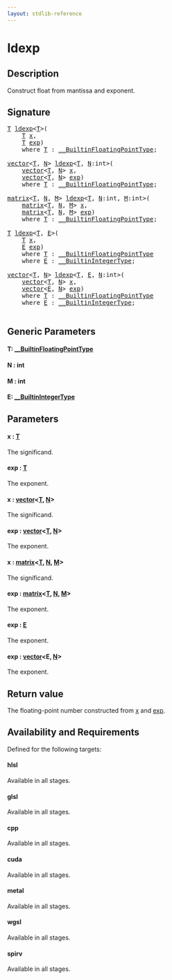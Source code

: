 ```yaml
---
layout: stdlib-reference
---
```


# ldexp

## Description

Construct float from mantissa and exponent.



## Signature 

<pre>
<a href="ldexp.md#typeparam-T" class="code_type">T</a> <a href="ldexp.md">ldexp</a>&lt;<a href="ldexp.md#typeparam-T" class="code_type">T</a>&gt;(
    <a href="ldexp.md#typeparam-T" class="code_type">T</a> <a href="ldexp.md#decl-x" class="code_param">x</a>,
    <a href="ldexp.md#typeparam-T" class="code_type">T</a> <a href="ldexp.md#decl-exp" class="code_param">exp</a>)
    <span class='code_keyword'>where</span> <a href="ldexp.md#typeparam-T" class="code_type">T</a> : <a href="../interfaces/0_builtinfloatingpointtype-029hm/index.md" class="code_type">__BuiltinFloatingPointType</a>;

<a href="../types/vector/index.md" class="code_type">vector</a>&lt;<a href="ldexp.md#typeparam-T" class="code_type">T</a>, <a href="ldexp.md#decl-N" class="code_var">N</a>&gt; <a href="ldexp.md">ldexp</a>&lt;<a href="ldexp.md#typeparam-T" class="code_type">T</a>, <a href="ldexp.md#decl-N" class="code_var">N</a>:<span class="code_keyword">int</span>&gt;(
    <a href="../types/vector/index.md" class="code_type">vector</a>&lt;<a href="ldexp.md#typeparam-T" class="code_type">T</a>, <a href="ldexp.md#decl-N" class="code_var">N</a>&gt; <a href="ldexp.md#decl-x" class="code_param">x</a>,
    <a href="../types/vector/index.md" class="code_type">vector</a>&lt;<a href="ldexp.md#typeparam-T" class="code_type">T</a>, <a href="ldexp.md#decl-N" class="code_var">N</a>&gt; <a href="ldexp.md#decl-exp" class="code_param">exp</a>)
    <span class='code_keyword'>where</span> <a href="ldexp.md#typeparam-T" class="code_type">T</a> : <a href="../interfaces/0_builtinfloatingpointtype-029hm/index.md" class="code_type">__BuiltinFloatingPointType</a>;

<a href="../types/matrix/index.md" class="code_type">matrix</a>&lt;<a href="ldexp.md#typeparam-T" class="code_type">T</a>, <a href="ldexp.md#decl-N" class="code_var">N</a>, <a href="ldexp.md#decl-M" class="code_var">M</a>&gt; <a href="ldexp.md">ldexp</a>&lt;<a href="ldexp.md#typeparam-T" class="code_type">T</a>, <a href="ldexp.md#decl-N" class="code_var">N</a>:<span class="code_keyword">int</span>, <a href="ldexp.md#decl-M" class="code_var">M</a>:<span class="code_keyword">int</span>&gt;(
    <a href="../types/matrix/index.md" class="code_type">matrix</a>&lt;<a href="ldexp.md#typeparam-T" class="code_type">T</a>, <a href="ldexp.md#decl-N" class="code_var">N</a>, <a href="ldexp.md#decl-M" class="code_var">M</a>&gt; <a href="ldexp.md#decl-x" class="code_param">x</a>,
    <a href="../types/matrix/index.md" class="code_type">matrix</a>&lt;<a href="ldexp.md#typeparam-T" class="code_type">T</a>, <a href="ldexp.md#decl-N" class="code_var">N</a>, <a href="ldexp.md#decl-M" class="code_var">M</a>&gt; <a href="ldexp.md#decl-exp" class="code_param">exp</a>)
    <span class='code_keyword'>where</span> <a href="ldexp.md#typeparam-T" class="code_type">T</a> : <a href="../interfaces/0_builtinfloatingpointtype-029hm/index.md" class="code_type">__BuiltinFloatingPointType</a>;

<a href="ldexp.md#typeparam-T" class="code_type">T</a> <a href="ldexp.md">ldexp</a>&lt;<a href="ldexp.md#typeparam-T" class="code_type">T</a>, <a href="ldexp.md#typeparam-E" class="code_type">E</a>&gt;(
    <a href="ldexp.md#typeparam-T" class="code_type">T</a> <a href="ldexp.md#decl-x" class="code_param">x</a>,
    <a href="ldexp.md#typeparam-E" class="code_type">E</a> <a href="ldexp.md#decl-exp" class="code_param">exp</a>)
    <span class='code_keyword'>where</span> <a href="ldexp.md#typeparam-T" class="code_type">T</a> : <a href="../interfaces/0_builtinfloatingpointtype-029hm/index.md" class="code_type">__BuiltinFloatingPointType</a>
    <span class='code_keyword'>where</span> <a href="ldexp.md#typeparam-E" class="code_type">E</a> : <a href="../interfaces/0_builtinintegertype-029g/index.md" class="code_type">__BuiltinIntegerType</a>;

<a href="../types/vector/index.md" class="code_type">vector</a>&lt;<a href="ldexp.md#typeparam-T" class="code_type">T</a>, <a href="ldexp.md#decl-N" class="code_var">N</a>&gt; <a href="ldexp.md">ldexp</a>&lt;<a href="ldexp.md#typeparam-T" class="code_type">T</a>, <a href="ldexp.md#typeparam-E" class="code_type">E</a>, <a href="ldexp.md#decl-N" class="code_var">N</a>:<span class="code_keyword">int</span>&gt;(
    <a href="../types/vector/index.md" class="code_type">vector</a>&lt;<a href="ldexp.md#typeparam-T" class="code_type">T</a>, <a href="ldexp.md#decl-N" class="code_var">N</a>&gt; <a href="ldexp.md#decl-x" class="code_param">x</a>,
    <a href="../types/vector/index.md" class="code_type">vector</a>&lt;<a href="ldexp.md#typeparam-E" class="code_type">E</a>, <a href="ldexp.md#decl-N" class="code_var">N</a>&gt; <a href="ldexp.md#decl-exp" class="code_param">exp</a>)
    <span class='code_keyword'>where</span> <a href="ldexp.md#typeparam-T" class="code_type">T</a> : <a href="../interfaces/0_builtinfloatingpointtype-029hm/index.md" class="code_type">__BuiltinFloatingPointType</a>
    <span class='code_keyword'>where</span> <a href="ldexp.md#typeparam-E" class="code_type">E</a> : <a href="../interfaces/0_builtinintegertype-029g/index.md" class="code_type">__BuiltinIntegerType</a>;

</pre>

## Generic Parameters

####  <a id="typeparam-T"></a>T: [\_\_BuiltinFloatingPointType](../interfaces/0_builtinfloatingpointtype-029hm/index.md)
####  <a id="decl-N"></a>N  : int
####  <a id="decl-M"></a>M  : int
####  <a id="typeparam-E"></a>E: [\_\_BuiltinIntegerType](../interfaces/0_builtinintegertype-029g/index.md)

## Parameters

####  <a id="decl-x"></a>x  : [T](ldexp.md#typeparam-T)
The significand.

####  <a id="decl-exp"></a>exp  : [T](ldexp.md#typeparam-T)
The exponent.

####  <a id="decl-x"></a>x  : [vector](../types/vector/index.md)\<[T](../types/vector/index.md#typeparam-T), [N](../types/vector/index.md#decl-N)\>
The significand.

####  <a id="decl-exp"></a>exp  : [vector](../types/vector/index.md)\<[T](../types/vector/index.md#typeparam-T), [N](../types/vector/index.md#decl-N)\>
The exponent.

####  <a id="decl-x"></a>x  : [matrix](../types/matrix/index.md)\<[T](../types/matrix/t-0.md), [N](../types/matrix/index.md#decl-N), [M](../types/matrix/index.md#decl-M)\>
The significand.

####  <a id="decl-exp"></a>exp  : [matrix](../types/matrix/index.md)\<[T](../types/matrix/t-0.md), [N](../types/matrix/index.md#decl-N), [M](../types/matrix/index.md#decl-M)\>
The exponent.

####  <a id="decl-exp"></a>exp  : [E](ldexp.md#typeparam-E)
The exponent.

####  <a id="decl-exp"></a>exp  : [vector](../types/vector/index.md)\<E, [N](../types/vector/index.md#decl-N)\>
The exponent.


## Return value
The floating-point number constructed from <span class='code'><a href="ldexp.md#decl-x" class="code_param">x</a></span> and <span class='code'><a href="ldexp.md#decl-exp" class="code_param">exp</a></span>.


## Availability and Requirements

Defined for the following targets:

#### hlsl
Available in all stages.

#### glsl
Available in all stages.

#### cpp
Available in all stages.

#### cuda
Available in all stages.

#### metal
Available in all stages.

#### wgsl
Available in all stages.

#### spirv
Available in all stages.




<script>
// Fix .md links to .html when on ReadTheDocs
if (window.location.hostname.includes('readthedocs') || 
    window.location.hostname.includes('rtfd.io')) {
  document.addEventListener('DOMContentLoaded', function() {
    const links = document.querySelectorAll('a');
    links.forEach(link => {
      const href = link.getAttribute('href');
      if (href && href.includes('.md')) {
        // This regex will handle .md links with or without fragment identifiers or query parameters
        link.href = link.href.replace(/(.+)\.md(#[^?]*)?(\?.*)?$/, '$1.html$2$3');
      }
    });
  });
}
</script>
